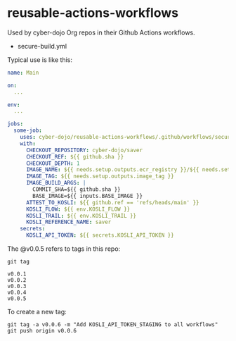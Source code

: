 # reusable-actions-workflows

Used by cyber-dojo Org repos in their Github Actions workflows.
- secure-build.yml


Typical use is like this:

```yml
name: Main

on:
  ...

env:
  ...

jobs:
  some-job:
    uses: cyber-dojo/reusable-actions-workflows/.github/workflows/secure-docker-build.yml@main
    with:
      CHECKOUT_REPOSITORY: cyber-dojo/saver
      CHECKOUT_REF: ${{ github.sha }}
      CHECKOUT_DEPTH: 1
      IMAGE_NAME: ${{ needs.setup.outputs.ecr_registry }}/${{ needs.setup.outputs.service_name }}
      IMAGE_TAG: ${{ needs.setup.outputs.image_tag }}
      IMAGE_BUILD_ARGS: |
        COMMIT_SHA=${{ github.sha }}
        BASE_IMAGE=${{ inputs.BASE_IMAGE }}
      ATTEST_TO_KOSLI: ${{ github.ref == 'refs/heads/main' }}        
      KOSLI_FLOW: ${{ env.KOSLI_FLOW }}
      KOSLI_TRAIL: ${{ env.KOSLI_TRAIL }}
      KOSLI_REFERENCE_NAME: saver
    secrets:
      KOSLI_API_TOKEN: ${{ secrets.KOSLI_API_TOKEN }}
```

The @v0.0.5 refers to tags in this repo:

```shell
git tag

v0.0.1
v0.0.2
v0.0.3
v0.0.4
v0.0.5
```

To create a new tag:

```shell
git tag -a v0.0.6 -m "Add KOSLI_API_TOKEN_STAGING to all workflows"
git push origin v0.0.6
```
